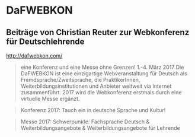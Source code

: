 # DaFWEBKON
## Beiträge von Christian Reuter zur Webkonferenz für Deutschlehrende

http://dafwebkon.com/

> eine Konferenz und eine Messe ohne Grenzen! 1.-4. März 2017
Die DaFWEBKON ist eine einzigartige Webveranstaltung  für Deutsch als Fremdsprache/Zweitsprache, die PraktikerInnen, Weiterbildungsinstitutionen und Anbieter weltweit via Internet zusammenführt. 2017 wird die Webkonferenz erstmals durch eine virtuelle Messe ergänzt.

> Konferenz 2017: Tauch ein in deutsche Sprache und Kultur!

> Messe 2017: Schwerpunkte: Fachsprache Deutsch & Weiterbildungsangebote & Weiterbildungsangebote für Lehrende
